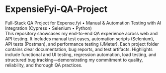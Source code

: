 # ExpensieFyi-QA-Project
 Full-Stack QA Project for Expense.fyi • Manual &amp; Automation Testing with AI Integration (Cypress • Selenium • Python)  
 This repository showcases my end-to-end QA experience across web and API testing. It includes manual test cases, automation scripts (Selenium), API tests (Postman), and performance testing (JMeter). Each project folder contains clear documentation, bug reports, and test artifacts. Highlights include functional and UI testing, regression automation, load testing, and structured bug tracking—demonstrating my commitment to quality, reliability, and thorough QA practices.
